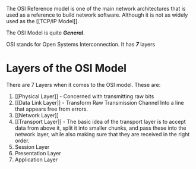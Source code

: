 The OSI Reference model is one of the main network architectures that is used as a reference to build network software. Although it is not as widely used as the [[TCP/IP Model]].

The OSI Model is quite ***General***.

OSI stands for Open Systems Interconnection. It has ***7*** layers 

# Layers of the OSI Model

There are 7 Layers when it comes to the OSI model. These are:

1. [[Physical Layer]] - Concerned with transmitting raw bits
2. [[Data Link Layer]] - Transform Raw Transmission Channel Into a line that appears free from errors.
3. [[Network Layer]] 
4. [[Transport Layer]] - The basic idea of the transport layer is to accept data from above it, split it into smaller chunks, and pass these into the network layer, while also making sure that they are received in the right order.
5. Session Layer
6. Presentation Layer
7. Application Layer